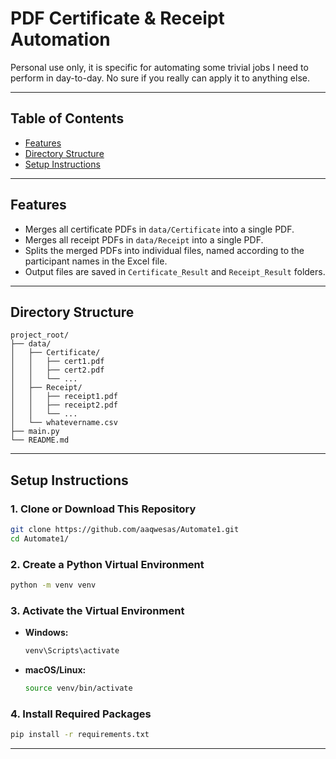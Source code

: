 # PDF Certificate & Receipt Automation
Personal use only, it is specific for automating some trivial jobs I need to perform in day-to-day. No sure if you really can apply it to anything else.

---

## **Table of Contents**

- [Features](#features)
- [Directory Structure](#directory-structure)
- [Setup Instructions](#setup-instructions)

---

## **Features**

- Merges all certificate PDFs in `data/Certificate` into a single PDF.
- Merges all receipt PDFs in `data/Receipt` into a single PDF.
- Splits the merged PDFs into individual files, named according to the participant names in the Excel file.
- Output files are saved in `Certificate_Result` and `Receipt_Result` folders.

---

## **Directory Structure**

```
project_root/
├── data/
│   ├── Certificate/
│   │   ├── cert1.pdf
│   │   ├── cert2.pdf
│   │   └── ...
│   ├── Receipt/
│   │   ├── receipt1.pdf
│   │   ├── receipt2.pdf
│   │   └── ...
│   └── whatevername.csv
├── main.py
└── README.md
```

---

## **Setup Instructions**

### 1. **Clone or Download This Repository**

```bash
git clone https://github.com/aaqwesas/Automate1.git
cd Automate1/
```

### 2. **Create a Python Virtual Environment**

```bash
python -m venv venv
```

### 3. **Activate the Virtual Environment**

- **Windows:**
  ```bash
  venv\Scripts\activate
  ```
- **macOS/Linux:**
  ```bash
  source venv/bin/activate
  ```

### 4. **Install Required Packages**

```bash
pip install -r requirements.txt
```

---


